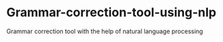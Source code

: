 # Grammar-correction-tool-using-nlp
Grammar correction tool with the help of natural language processing 
